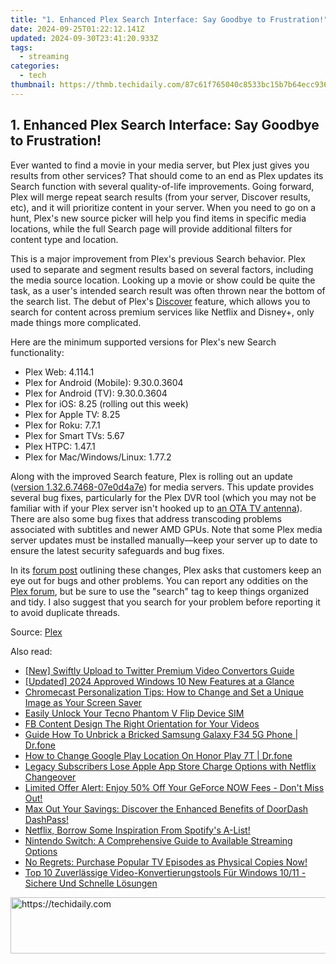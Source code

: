 ```yaml
---
title: "1. Enhanced Plex Search Interface: Say Goodbye to Frustration!"
date: 2024-09-25T01:22:12.141Z
updated: 2024-09-30T23:41:20.933Z
tags:
  - streaming
categories:
  - tech
thumbnail: https://thmb.techidaily.com/87c61f765040c8533bc15b7b64ecc936c1a1ca311366f831bc1f4f0913b3fbac.jpg
---
```


## 1. Enhanced Plex Search Interface: Say Goodbye to Frustration!

Ever wanted to find a movie in your media server, but Plex just gives you results from other services? That should come to an end as Plex updates its Search function with several quality-of-life improvements. Going forward, Plex will merge repeat search results (from your server, Discover results, etc), and it will prioritize content in your server. When you need to go on a hunt, Plex's new source picker will help you find items in specific media locations, while the full Search page will provide additional filters for content type and location.

 This is a major improvement from Plex's previous Search behavior. Plex used to separate and segment results based on several factors, including the media source location. Looking up a movie or show could be quite the task, as a user's intended search result was often thrown near the bottom of the search list. The debut of Plex's [Discover](https://instagram-video-recordings.techidaily.com/updated-in-2024-transform-your-reels-6-advanced-applications-for-instagram/) feature, which allows you to search for content across premium services like Netflix and Disney+, only made things more complicated.

 Here are the minimum supported versions for Plex's new Search functionality:

* Plex Web: 4.114.1
* Plex for Android (Mobile): 9.30.0.3604
* Plex for Android (TV): 9.30.0.3604
* Plex for iOS: 8.25 (rolling out this week)
* Plex for Apple TV: 8.25
* Plex for Roku: 7.7.1
* Plex for Smart TVs: 5.67
* Plex HTPC: 1.47.1
* Plex for Mac/Windows/Linux: 1.77.2

 Along with the improved Search feature, Plex is rolling out an update ([version 1.32.6.7468-07e0d4a7e](https://www.reddit.com/r/PleX/comments/16ikai2/new%5Fpublic%5Fpms%5Fversion%5Favailable%5F1326746807e0d4a7e/)) for media servers. This update provides several bug fixes, particularly for the Plex DVR tool (which you may not be familiar with if your Plex server isn't hooked up to [an OTA TV antenna](https://some-skills.techidaily.com/new-transform-your-color-grading-skills-with-photoshops-luts/)). There are also some bug fixes that address transcoding problems associated with subtitles and newer AMD GPUs. Note that some Plex media server updates must be installed manually—keep your server up to date to ensure the latest security safeguards and bug fixes.

 In its [forum post](https://forums.plex.tv/t/new-search-release/853473) outlining these changes, Plex asks that customers keep an eye out for bugs and other problems. You can report any oddities on the [Plex forum](https://forums.plex.tv/latest), but be sure to use the "search" tag to keep things organized and tidy. I also suggest that you search for your problem before reporting it to avoid duplicate threads.

 Source: [Plex](https://forums.plex.tv/t/new-search-release/853473)

<ins class="adsbygoogle"
     style="display:block"
     data-ad-format="autorelaxed"
     data-ad-client="ca-pub-7571918770474297"
     data-ad-slot="1223367746"></ins>

<ins class="adsbygoogle"
     style="display:block"
     data-ad-client="ca-pub-7571918770474297"
     data-ad-slot="8358498916"
     data-ad-format="auto"
     data-full-width-responsive="true"></ins>

<span class="atpl-alsoreadstyle">Also read:</span>
<div><ul>
<li><a href="https://some-guidance.techidaily.com/new-swiftly-upload-to-twitter-premium-video-convertors-guide/"><u>[New] Swiftly Upload to Twitter Premium Video Convertors Guide</u></a></li>
<li><a href="https://fox-hovers.techidaily.com/updated-2024-approved-windows-10-new-features-at-a-glance/"><u>[Updated] 2024 Approved Windows 10 New Features at a Glance</u></a></li>
<li><a href="https://tech-recovery.techidaily.com/chromecast-personalization-tips-how-to-change-and-set-a-unique-image-as-your-screen-saver/"><u>Chromecast Personalization Tips: How to Change and Set a Unique Image as Your Screen Saver</u></a></li>
<li><a href="https://sim-unlock.techidaily.com/easily-unlock-your-tecno-phantom-v-flip-device-sim-by-drfone-android/"><u>Easily Unlock Your Tecno Phantom V Flip Device SIM</u></a></li>
<li><a href="https://facebook-video-content.techidaily.com/fb-content-design-the-right-orientation-for-your-videos/"><u>FB Content Design The Right Orientation for Your Videos</u></a></li>
<li><a href="https://change-location.techidaily.com/guide-how-to-unbrick-a-bricked-samsung-galaxy-f34-5g-phone-drfone-by-drfone-fix-android-problems-fix-android-problems/"><u>Guide How To Unbrick a Bricked Samsung Galaxy F34 5G Phone | Dr.fone</u></a></li>
<li><a href="https://fake-location.techidaily.com/how-to-change-google-play-location-on-honor-play-7t-drfone-by-drfone-virtual-android/"><u>How to Change Google Play Location On Honor Play 7T | Dr.fone</u></a></li>
<li><a href="https://media-tips.techidaily.com/legacy-subscribers-lose-apple-app-store-charge-options-with-netflix-changeover/"><u>Legacy Subscribers Lose Apple App Store Charge Options with Netflix Changeover</u></a></li>
<li><a href="https://media-tips.techidaily.com/limited-offer-alert-enjoy-50-off-your-geforce-now-fees-dont-miss-out/"><u>Limited Offer Alert: Enjoy 50% Off Your GeForce NOW Fees - Don't Miss Out!</u></a></li>
<li><a href="https://media-tips.techidaily.com/max-out-your-savings-discover-the-enhanced-benefits-of-doordash-dashpass/"><u>Max Out Your Savings: Discover the Enhanced Benefits of DoorDash DashPass!</u></a></li>
<li><a href="https://media-tips.techidaily.com/netflix-borrow-some-inspiration-from-spotifys-a-list/"><u>Netflix, Borrow Some Inspiration From Spotify's A-List!</u></a></li>
<li><a href="https://media-tips.techidaily.com/nintendo-switch-a-comprehensive-guide-to-available-streaming-options/"><u>Nintendo Switch: A Comprehensive Guide to Available Streaming Options</u></a></li>
<li><a href="https://media-tips.techidaily.com/no-regrets-purchase-popular-tv-episodes-as-physical-copies-now/"><u>No Regrets: Purchase Popular TV Episodes as Physical Copies Now!</u></a></li>
<li><a href="https://some-guidance.techidaily.com/top-10-zuverlassige-video-konvertierungstools-fur-windows-1011-sichere-und-schnelle-losungen/"><u>Top 10 Zuverlässige Video-Konvertierungstools Für Windows 10/11 - Sichere Und Schnelle Lösungen</u></a></li>
</ul></div>

<!-- affiliate ads begin -->
<a href="https://zebaoaffiliateprogram.pxf.io/c/5597632/2137972/21526" target="_top" id="2137972">
  <img src="//a.impactradius-go.com/display-ad/21526-2137972" border="0" alt="https://techidaily.com" width="728" height="90"/>
</a>
<img height="0" width="0" src="https://zebaoaffiliateprogram.pxf.io/i/5597632/2137972/21526" style="position:absolute;visibility:hidden;" border="0" />
<!-- affiliate ads end -->

